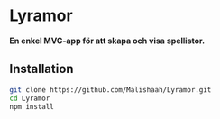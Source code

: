 # Lyramor

**En enkel MVC-app för att skapa och visa spellistor.**

## Installation

```bash
git clone https://github.com/Malishaah/Lyramor.git
cd Lyramor
npm install
